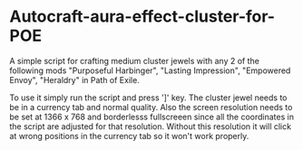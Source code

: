 # Autocraft-aura-effect-cluster-for-POE

A simple script for crafting medium cluster jewels with any 2 of the following mods "Purposeful Harbinger", "Lasting Impression", "Empowered Envoy", "Heraldry" in Path of Exile.

To use it simply run the script and press ']' key. The cluster jewel needs to be in a currency tab and normal quality.
Also the screen resolution needs to be set at 1366 x 768 and borderlesss fullscreeen since all the coordinates in the script are adjusted for that resolution. Without this resolution it will click at wrong positions in the currency tab so it won't work properly.
